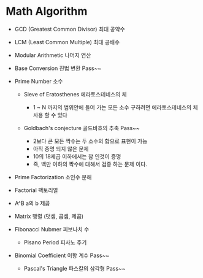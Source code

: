 
# Math Algorithm 

- GCD (Greatest Common Divisor)   최대 공약수
- LCM (Least Common Multiple)     최대 공배수
- Modular Arithmetic              나머지 연산
- Base Conversion                 진법 변환  Pass~~
- Prime Number                    소수
   * Sieve of Eratosthenes        에라토스테네스의 체
     * 1 ~ N 까지의 범위안에 들어 가는 모든 소수 구하려면 에라토스테네스의 체 사용 할 수 있다 

   * Goldbach's conjecture        골드바흐의 추축 Pass~~
     * 2보다 큰 모든 짝수는 두 소수의 합으로 표현이 가능
     * 아직 증명 되지 않은 문제 
     * 10의 18제곱 이하에서는 참 인것이 증명 
     * 즉, 백만 이하의 짝수에 대해서 검증 하는 문제 이다.

- Prime Factorization             소인수 분해
- Factorial                       팩토리얼
- A^B                             a의 b 제곱
- Matrix                          행렬 (덧셈, 곱셈, 제곱)
- Fibonacci Nubmer                피보나치 수           
   * Pisano Period                피사노 주기

- Binomial Coefficient            이항 계수        Pass~~
    * Pascal's Triangle           파스칼의 삼각형 Pass~~